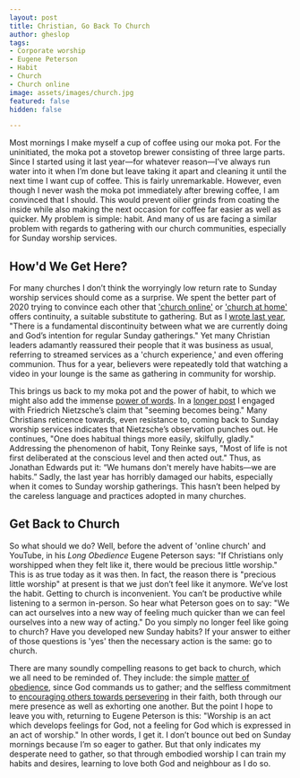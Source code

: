 ```yaml
---
layout: post
title: Christian, Go Back To Church
author: gheslop
tags:
- Corporate worship
- Eugene Peterson
- Habit
- Church
- Church online
image: assets/images/church.jpg
featured: false
hidden: false

---
```

Most mornings I make myself a cup of coffee using our moka pot. For the uninitiated, the moka pot a stovetop brewer consisting of three large parts. Since I started using it last year—for whatever reason—I’ve always run water into it when I’m done but leave taking it apart and cleaning it until the next time I want cup of coffee. This is fairly unremarkable. However, even though I never wash the moka pot immediately after brewing coffee, I am convinced that I should. This would prevent oilier grinds from coating the inside while also making the next occasion for coffee far easier as well as quicker. My problem is simple: habit. And many of us are facing a similar problem with regards to gathering with our church communities, especially for Sunday worship services.

## How'd We Get Here?

For many churches I don’t think the worryingly low return rate to Sunday worship services should come as a surprise. We spent the better part of 2020 trying to convince each other that ['church online'](https://youtu.be/6DQjS_pFkeI "It Isn't Really Church") or ['church at home'](https://rekindle.co.za/content/2020-04-03-church-at-home-the-triumph-of-pragmatism-over-theology "The Triumph of Pragmatism Over Theology") offers continuity, a suitable substitute to gathering. But as I [wrote last year](https://rekindle.co.za/content/2020-04-13-church-at-home-a-conclusion "Concluding Thoughts to 'Church at Home'"), "There is a fundamental discontinuity between what we are currently doing and God’s intention for regular Sunday gatherings." Yet many Christian leaders adamantly reassured their people that it was business as usual, referring to streamed services as a 'church experience,' and even offering communion. Thus for a year, believers were repeatedly told that watching a video in your lounge is the same as gathering in community for worship.

This brings us back to my moka pot and the power of habit, to which we might also add the immense [power of words](https://rekindle.co.za/content/2021-06-29-james-3-jordan-peterson "James 3"). In a [longer post](https://rekindle.co.za/content/2020-07-31-fridays-with-fred "Power of Habit") I engaged with Friedrich Nietzsche’s claim that "seeming becomes being." Many Christians reticence towards, even resistance to, coming back to Sunday worship services indicates that Nietzsche’s observation punches out. He continues, "One does habitual things more easily, skilfully, gladly." Addressing the phenomenon of habit, Tony Reinke says, "Most of life is not first deliberated at the conscious level and then acted out." Thus, as Jonathan Edwards put it: “We humans don't merely have habits—we are habits.” Sadly, the last year has horribly damaged our habits, especially when it comes to Sunday worship gatherings. This hasn’t been helped by the careless language and practices adopted in many churches.

## Get Back to Church

So what should we do? Well, before the advent of 'online church' and YouTube, in his _Long Obedience_ Eugene Peterson says: "If Christians only worshipped when they felt like it, there would be precious little worship." This is as true today as it was then. In fact, the reason there is "precious little worship" at present is that we just don’t feel like it anymore. We’ve lost the habit. Getting to church is inconvenient. You can’t be productive while listening to a sermon in-person. So hear what Peterson goes on to say: "We can act ourselves into a new way of feeling much quicker than we can feel ourselves into a new way of acting." Do you simply no longer feel like going to church? Have you developed new Sunday habits? If your answer to either of those questions is 'yes' then the necessary action is the same: go to church.

There are many soundly compelling reasons to get back to church, which we all need to be reminded of. They include: the simple [matter of obedience](https://africa.thegospelcoalition.org/article/can-christian-not-churchgoer/ "Christians Must Be Churchgoers"), since God commands us to gather; and the selfless commitment to [encouraging others towards persevering](https://rekindle.co.za/content/why-bother-with-church/ "Hebrews 10") in their faith, both through our mere presence as well as exhorting one another. But the point I hope to leave you with, returning to Eugene Peterson is this: "Worship is an act which develops feelings for God, not a feeling for God which is expressed in an act of worship." In other words, I get it. I don’t bounce out bed on Sunday mornings because I’m so eager to gather. But that only indicates my desperate need to gather, so that through embodied worship I can train my habits and desires, learning to love both God and neighbour as I do so.